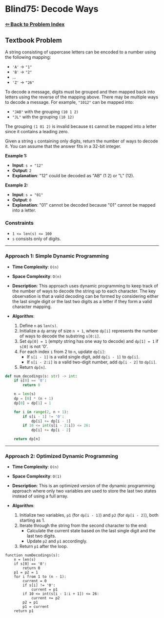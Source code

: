 # Blind75: Decode Ways

### [⇦ Back to Problem Index](../../index.md)

## Textbook Problem

A string consisting of uppercase letters can be encoded to a number using the following mapping:

-   `'A'` -> `"1"`
-   `'B'` -> `"2"`
-   ...
-   `'Z'` -> `"26"`

To decode a message, digits must be grouped and then mapped back into letters using the reverse of the mapping above. There may be multiple ways to decode a message. For example, `"1012"` can be mapped into:

-   `"JAB"` with the grouping `(10 1 2)`
-   `"JL"` with the grouping `(10 12)`

The grouping `(1 01 2)` is invalid because `01` cannot be mapped into a letter since it contains a leading zero.

Given a string `s` containing only digits, return the number of ways to decode it. You can assume that the answer fits in a 32-bit integer.

**Example 1:**

-   **Input**: `s = "12"`
-   **Output**: `2`
-   **Explanation**: "12" could be decoded as "AB" (1 2) or "L" (12).

**Example 2:**

-   **Input**: `s = "01"`
-   **Output**: `0`
-   **Explanation**: "01" cannot be decoded because "01" cannot be mapped into a letter.

### Constraints

-   `1 <= len(s) <= 100`
-   `s` consists only of digits.

---

### Approach 1: Simple Dynamic Programming

-   **Time Complexity**: `O(n)`
-   **Space Complexity**: `O(n)`
-   **Description**: This approach uses dynamic programming to keep track of the number of ways to decode the string up to each character. The key observation is that a valid decoding can be formed by considering either the last single digit or the last two digits as a letter if they form a valid character mapping.
-   **Algorithm**:

    1. Define `n` as `len(s)`.
    2. Initialize a `dp` array of size `n + 1`, where `dp[i]` represents the number of ways to decode the substring `s[0:i]`.
    3. Set `dp[0] = 1` (empty string has one way to decode) and `dp[1] = 1` if `s[0]` is not '0'.
    4. For each index `i` from 2 to `n`, update `dp[i]`:
        - If `s[i - 1]` is a valid single digit, add `dp[i - 1]` to `dp[i]`.
        - If `s[i - 2:i]` is a valid two-digit number, add `dp[i - 2]` to `dp[i]`.
    5. Return `dp[n]`.

```python
def num_decodings(s: str) -> int:
    if s[0] == '0':
        return 0

    n = len(s)
    dp = [0] * (n + 1)
    dp[0] = dp[1] = 1

    for i in range(2, n + 1):
        if s[i - 1] != '0':
            dp[i] += dp[i - 1]
        if 10 <= int(s[i - 2:i]) <= 26:
            dp[i] += dp[i - 2]

    return dp[n]
```

---

### Approach 2: Optimized Dynamic Programming

-   **Time Complexity**: `O(n)`
-   **Space Complexity**: `O(1)`
-   **Description**: This is an optimized version of the dynamic programming approach where only two variables are used to store the last two states instead of using a full array.
-   **Algorithm**:

    1. Initialize two variables, `p1` (for `dp[i - 1]`) and `p2` (for `dp[i - 2]`), both starting as 1.
    2. Iterate through the string from the second character to the end:
        - Calculate the current state based on the last single digit and the last two digits.
        - Update `p2` and `p1` accordingly.
    3. Return `p1` after the loop.

```pseudo
function numDecodings(s):
    n = len(s)
    if s[0] == '0':
        return 0
    p1 = p2 = 1
    for i from 1 to (n - 1):
        current = 0
        if s[i] != '0':
            current = p1
        if 10 <= int(s[i - 1:i + 1]) <= 26:
            current += p2
        p2 = p1
        p1 = current
    return p1
```
